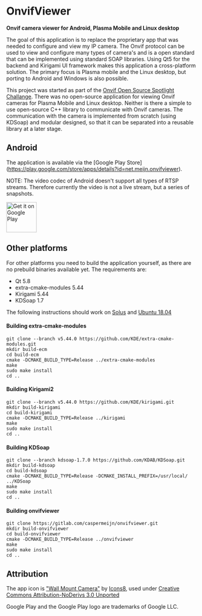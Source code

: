 # OnvifViewer

**Onvif camera viewer for Android, Plasma Mobile and Linux desktop**

The goal of this application is to replace the proprietary app that was needed to configure and view my IP camera. The Onvif protocol can be used to view and configure many types of camera's and is a open standard that can be implemented using standard SOAP libraries. Using Qt5 for the backend and Kirigami UI framework makes this application a cross-platform solution. The primary focus is Plasma mobile and the Linux desktop, but porting to Android and Windows is also possible. 

This project was started as part of the [Onvif Open Source Spotlight Challange](https://onvif-spotlight.bemyapp.com/#/projects/5ae0bbf7f98fde00047f0605). 
There was no open-source application for viewing Onvif cameras for Plasma Mobile and Linux desktop. Neither is there a simple to use open-source C++ library to communicate with Onvif cameras. The communication with the camera is implemented from scratch (using KDSoap) and modular designed, so that it can be separated into a reusable library at a later stage.

## Android
The application is available via the [Google Play Store] (https://play.google.com/store/apps/details?id=net.meijn.onvifviewer).

NOTE: The video codec of Android doesn't support all types of RTSP streams. Therefore currently the video is not a live stream, but a series of snapshots.

[<img src="https://play.google.com/intl/en_us/badges/images/generic/en_badge_web_generic.png"
      alt="Get it on Google Play"
      height="80">](https://play.google.com/store/apps/details?id=net.meijn.onvifviewer)

## Other platforms
For other platforms you need to build the application yourself, as there are no prebuild binaries available yet. The requirements are:
* Qt 5.8
* extra-cmake-modules 5.44
* Kirigami 5.44
* KDSoap 1.7

The following instructions should work on [Solus](https://solus-project.com/) and [Ubuntu 18.04](https://www.ubuntu.com/download/desktop)

#### Building extra-cmake-modules
    git clone --branch v5.44.0 https://github.com/KDE/extra-cmake-modules.git
    mkdir build-ecm
    cd build-ecm
    cmake -DCMAKE_BUILD_TYPE=Release ../extra-cmake-modules
    make 
    sudo make install
    cd ..

#### Building Kirigami2
    git clone --branch v5.44.0 https://github.com/KDE/kirigami.git
    mkdir build-kirigami
    cd build-kirigami
    cmake -DCMAKE_BUILD_TYPE=Release ../kirigami
    make 
    sudo make install
    cd ..

#### Building KDSoap
    git clone --branch kdsoap-1.7.0 https://github.com/KDAB/KDSoap.git
    mkdir build-kdsoap
    cd build-kdsoap
    cmake -DCMAKE_BUILD_TYPE=Release -DCMAKE_INSTALL_PREFIX=/usr/local/ ../KDSoap
    make 
    sudo make install
    cd ..

#### Building onvifviewer
    git clone https://gitlab.com/caspermeijn/onvifviewer.git
    mkdir build-onvifviewer
    cd build-onvifviewer
    cmake -DCMAKE_BUILD_TYPE=Release ../onvifviewer
    make 
    sudo make install
    cd ..

## Attribution 
The app icon is ["Wall Mount Camera"](https://icons8.com/icon/6420/wall-mount-camera) by [Icons8](https://icons8.com/), used under [ Creative Commons Attribution-NoDerivs 3.0 Unported](https://creativecommons.org/licenses/by-nd/3.0/)

Google Play and the Google Play logo are trademarks of Google LLC.



